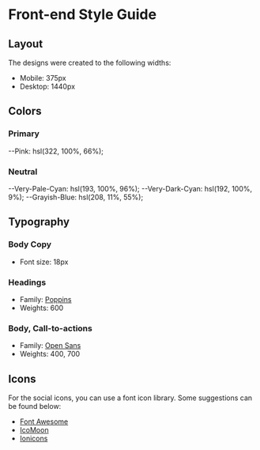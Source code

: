 # Front-end Style Guide

## Layout

The designs were created to the following widths:

- Mobile: 375px
- Desktop: 1440px

## Colors

### Primary

--Pink: hsl(322, 100%, 66%);

### Neutral

--Very-Pale-Cyan: hsl(193, 100%, 96%);
--Very-Dark-Cyan: hsl(192, 100%, 9%);
--Grayish-Blue: hsl(208, 11%, 55%);

## Typography

### Body Copy

- Font size: 18px

### Headings

- Family: [Poppins](https://fonts.google.com/specimen/Poppins)
- Weights: 600

### Body, Call-to-actions

- Family: [Open Sans](https://fonts.google.com/specimen/Open+Sans)
- Weights: 400, 700

## Icons

For the social icons, you can use a font icon library. Some suggestions can be found below:

- [Font Awesome](https://fontawesome.com/)
- [IcoMoon](https://icomoon.io/)
- [Ionicons](https://ionicons.com/)